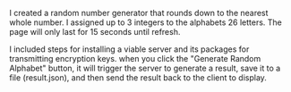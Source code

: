 I created a random number generator that rounds down to the nearest whole number.
I assigned up to 3 integers to the alphabets 26 letters.
The page will only last for 15 seconds until refresh.

I included steps for installing a viable server and its packages for transmitting encryption keys.
when you click the "Generate Random Alphabet" button, it will trigger the server to generate a result, save it to a file (result.json), and then send the result back to the client to display.
